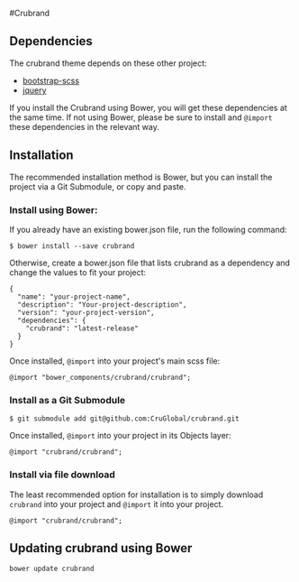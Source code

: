 #Crubrand

## Dependencies

The crubrand theme depends on these other project:

* [bootstrap-scss](https://github.com/twbs/bootstrap-sass)
* [jquery](https://github.com/jquery/jquery)

If you install the Crubrand using Bower, you will get these dependencies at
the same time. If not using Bower, please be sure to install and `@import` these
dependencies in the relevant way.

## Installation

The recommended installation method is Bower, but you can install the project via a Git Submodule, or copy and paste.

### Install using Bower:

If you already have an existing bower.json file, run the following command:

    $ bower install --save crubrand

Otherwise, create a bower.json file that lists crubrand as a dependency and change the values to fit your project:

    {
      "name": "your-project-name",
      "description": "Your-project-description",
      "version": "your-project-version",
      "dependencies": {
        "crubrand": "latest-release"
      }
    }

Once installed, `@import` into your project's main scss file:

    @import "bower_components/crubrand/crubrand";

### Install as a Git Submodule

    $ git submodule add git@github.com:CruGlobal/crubrand.git

Once installed, `@import` into your project in its Objects layer:

    @import "crubrand/crubrand";

### Install via file download

The least recommended option for installation is to simply download
`crubrand` into your project and `@import` it into your project.

    @import "crubrand/crubrand";

## Updating crubrand using Bower

    bower update crubrand
